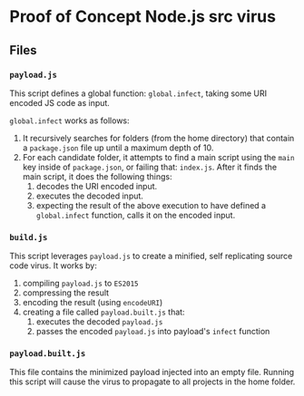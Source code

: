 Proof of Concept Node.js src virus
==================================

## Files

### `payload.js`

This script defines a global function: `global.infect`, taking some URI encoded JS code as input.

`global.infect` works as follows:

  1. It recursively searches for folders (from the home directory) that contain a `package.json` file up until a maximum depth of 10.
  2. For each candidate folder, it attempts to find a main script using the `main` key inside of `package.json`, or failing that: `index.js`. After it finds the main script, it does the following things:
      1. decodes the URI encoded input.
      2. executes the decoded input.
      3. expecting the result of the above execution to have defined a `global.infect` function, calls it on the encoded input.

### `build.js`

This script leverages `payload.js` to create a minified, self replicating source code virus. It works by:
  1. compiling `payload.js` to `ES2015`
  2. compressing the result 
  3. encoding the result (using `encodeURI`)
  3. creating a file called `payload.built.js` that:
      1. executes the decoded `payload.js`
      2. passes the encoded `payload.js` into payload's `infect` function

### `payload.built.js`

This file contains the minimized payload injected into an empty file. Running this script will cause the virus to propagate to all projects in the home folder.







